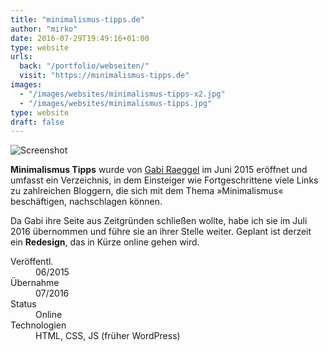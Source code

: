 ```yaml
---
title: "minimalismus-tipps.de"
author: "mirko"
date: 2016-07-29T19:49:16+01:00
type: website
urls:
  back: "/portfolio/webseiten/"
  visit: "https://minimalismus-tipps.de"
images:
  - "/images/websites/minimalismus-tipps-x2.jpg"
  - "/images/websites/minimalismus-tipps.jpg"
type: website
draft: false
---
```


![Screenshot](/images/websites/minimalismus-tipps-x2.jpg)

**Minimalismus Tipps** wurde von [Gabi Raeggel](https://achtsame-lebenskunst.de) im Juni 2015 eröffnet und umfasst ein Verzeichnis, in dem Einsteiger wie Fortgeschrittene viele Links zu zahlreichen Bloggern, die sich mit dem Thema »Minimalismus« beschäftigen, nachschlagen können.

Da Gabi ihre Seite aus Zeitgründen schließen wollte, habe ich sie im Juli 2016 übernommen und führe sie an ihrer Stelle weiter. Geplant ist derzeit ein **Redesign**, das in Kürze online gehen wird.

<dl>
  <dt>Veröffentl.</dt><dd>06/2015</dd>
  <dt>Übernahme</dt><dd>07/2016</dd>
  <dt>Status</dt><dd>Online</dd>
  <dt>Technologien</dt><dd>HTML, CSS, JS (früher WordPress)</dd>
</dl>
